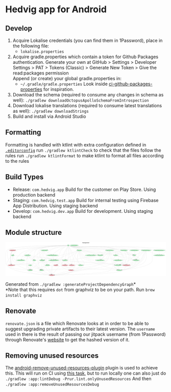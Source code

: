 # Hedvig app for Android

## Develop

1. Acquire Lokalise credentials (you can find them in 1Password), place in the following file:
    - `lokalise.properties`
2. Acquire gradle.properties which contain a token for Github Packages authentication. 
   Generate your own at GitHub > Settings > Developer Settings > PAT > Tokens (Classic) > Generate New Token > Give the read:packages permission    
   Append (or create) your global gradle.properties in:
    - `~/.gradle/gradle.properties`
   Look inside [ci-github-packages-properties](scripts/ci-github-packages-properties.sh) for inspiration.
3. Download the schema (required to consume any changes in schema as well):
    `./gradlew downloadOctopusApolloSchemaFromIntrospection`
4. Download lokalise translations (required to consume latest translations as well):
    `./gradlew downloadStrings`
5. Build and install via Android Studio

## Formatting

Formatting is handled with ktlint with extra configuration defined in [`.editorconfig`](.editorconfig)
run `./gradlew ktlintCheck` to check that the files follow the rules
run `./gradlew ktlintFormat` to make ktlint to format all files according to the rules 

## Build Types

* Release: `com.hedvig.app` Build for the customer on Play Store. Using production backend
* Staging: `com.hedvig.test.app` Build for internal testing using Firebase App Distribution. Using staging backend
* Develop: `com.hedvig.dev.app` Build for development. Using staging backend

## Module structure

![Module graph](misc/images/modularization-graph.png "Image showing the module dependencies graph")

Generated from `./gradlew :generateProjectDependencyGraph`*\
*Note that this requires `dot` from graphviz to be on your path. Run `brew install graphviz`

## Renovate

`renovate.json` is a file which Renovate looks at in order to be able to suggest upgrading private artifacts to their latest version.
The `username` used in there is the result of passing our jitpack username (from 1Password) through Renovate's [website](https://app.renovatebot.com/encrypt) to get the hashed version of it.

## Removing unused resources

The [android-remove-unused-resources-plugin](https://github.com/irgaly/android-remove-unused-resources-plugin/tree/main#usage)
plugin is used to achieve this. This will run on CI using [this task](./.github/workflows/unused-resources.yml), but to run locally one can also just do
`./gradlew :app:lintDebug -Prur.lint.onlyUnusedResources`
And then
`./gradlew :app:removeUnusedResourcesDebug`